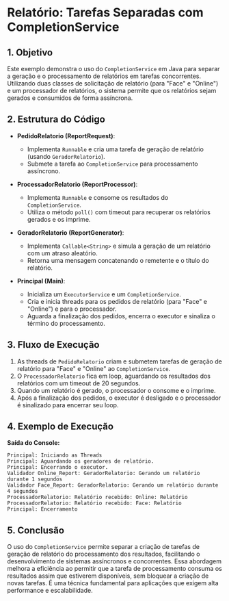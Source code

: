 # Relatório: Tarefas Separadas com CompletionService

## 1. Objetivo
Este exemplo demonstra o uso do `CompletionService` em Java para separar a geração e o processamento de relatórios em tarefas concorrentes. Utilizando duas classes de solicitação de relatório (para "Face" e "Online") e um processador de relatórios, o sistema permite que os relatórios sejam gerados e consumidos de forma assíncrona.

## 2. Estrutura do Código
- **PedidoRelatorio (ReportRequest)**:  
  - Implementa `Runnable` e cria uma tarefa de geração de relatório (usando `GeradorRelatorio`).
  - Submete a tarefa ao `CompletionService` para processamento assíncrono.

- **ProcessadorRelatorio (ReportProcessor)**:  
  - Implementa `Runnable` e consome os resultados do `CompletionService`.
  - Utiliza o método `poll()` com timeout para recuperar os relatórios gerados e os imprime.

- **GeradorRelatorio (ReportGenerator)**:  
  - Implementa `Callable<String>` e simula a geração de um relatório com um atraso aleatório.
  - Retorna uma mensagem concatenando o remetente e o título do relatório.

- **Principal (Main)**:  
  - Inicializa um `ExecutorService` e um `CompletionService`.
  - Cria e inicia threads para os pedidos de relatório (para "Face" e "Online") e para o processador.
  - Aguarda a finalização dos pedidos, encerra o executor e sinaliza o término do processamento.

## 3. Fluxo de Execução
1. As threads de `PedidoRelatorio` criam e submetem tarefas de geração de relatório para "Face" e "Online" ao `CompletionService`.
2. O `ProcessadorRelatorio` fica em loop, aguardando os resultados dos relatórios com um timeout de 20 segundos.
3. Quando um relatório é gerado, o processador o consome e o imprime.
4. Após a finalização dos pedidos, o executor é desligado e o processador é sinalizado para encerrar seu loop.

## 4. Exemplo de Execução
**Saída do Console:**
```text
Principal: Iniciando as Threads
Principal: Aguardando os geradores de relatório.
Principal: Encerrando o executor.
Validador Online_Report: GeradorRelatorio: Gerando um relatório durante 1 segundos
Validador Face_Report: GeradorRelatorio: Gerando um relatório durante 4 segundos
ProcessadorRelatorio: Relatório recebido: Online: Relatório
ProcessadorRelatorio: Relatório recebido: Face: Relatório
Principal: Encerramento
```

## 5. Conclusão
O uso do `CompletionService` permite separar a criação de tarefas de geração de relatório do processamento dos resultados, facilitando o desenvolvimento de sistemas assíncronos e concorrentes. Essa abordagem melhora a eficiência ao permitir que a tarefa de processamento consuma os resultados assim que estiverem disponíveis, sem bloquear a criação de novas tarefas. É uma técnica fundamental para aplicações que exigem alta performance e escalabilidade.
